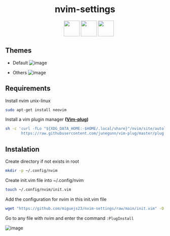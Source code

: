 
<h1 align='center'> nvim-settings</h1>
<ul align="center">
  <img src='https://user-images.githubusercontent.com/102398717/160274265-e529f3fd-2c17-4084-b61b-702f29b50f66.png' width="50px">
  
  <img src='https://user-images.githubusercontent.com/102398717/160274127-9126e47a-5a8d-41a0-a1a9-1544fa2666aa.png' width='50px'>
  <img src='https://user-images.githubusercontent.com/102398717/160273971-2552d556-c264-4008-aea7-3a74bc9c5c25.png' width="50px">
</ul>

## Themes
- Default
![image](https://user-images.githubusercontent.com/102398717/163711480-16e38023-7925-446b-b33c-226b3cdf8fe4.png)

- Others
![image](https://user-images.githubusercontent.com/102398717/160276513-553fe5b9-85bc-4432-8112-2dfd5290cac6.png)

## Requirements
Install nvim unix-linux
```bash 
sudo apt-get install neovim
```
Install a vim plugin manager **([Vim-plug](https://github.com/junegunn/vim-plug))**
```bash
sh -c 'curl -fLo "${XDG_DATA_HOME:-$HOME/.local/share}"/nvim/site/autoload/plug.vim --create-dirs \
       https://raw.githubusercontent.com/junegunn/vim-plug/master/plug.vim'
```
## Instalation
Create directory if not exists in root
```bash
mkdir -p ~/.config/nvim
```
Create init.vim file into ~/.config/nvim
```bash
touch ~/.config/nvim/init.vim
```
Add the configuration for nvim in this init.vim file
```bash
wget "https://github.com/miguejs23/nvim-settings/raw/main/init.vim" -O ~/.config/nvim/init.vim
```
Go to any file with nvim and enter the command ```:PlugInstall```

![image](https://user-images.githubusercontent.com/102398717/160276259-6614e231-223d-4095-b3ac-b3bf68788c79.png)

